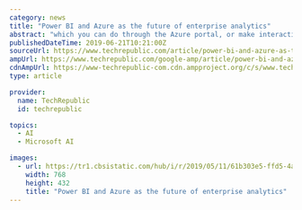 ```yaml
---
category: news
title: "Power BI and Azure as the future of enterprise analytics"
abstract: "which you can do through the Azure portal, or make interactive using the Power BI Desktop app. The automated machine learning in Power BI is the AutoML feature from Azure Machine Learning, which looks at what you're trying to predict and what data you have ..."
publishedDateTime: 2019-06-21T10:21:00Z
sourceUrl: https://www.techrepublic.com/article/power-bi-and-azure-as-the-future-of-enterprise-analytics/
ampUrl: https://www.techrepublic.com/google-amp/article/power-bi-and-azure-as-the-future-of-enterprise-analytics/
cdnAmpUrl: https://www-techrepublic-com.cdn.ampproject.org/c/s/www.techrepublic.com/google-amp/article/power-bi-and-azure-as-the-future-of-enterprise-analytics/
type: article

provider:
  name: TechRepublic
  id: techrepublic

topics:
  - AI
  - Microsoft AI

images:
  - url: https://tr1.cbsistatic.com/hub/i/r/2019/05/11/61b303e5-ffd5-4a83-bff1-01bb383e9fce/thumbnail/768x432/171b2410435ce742e2ab1eb6846a1ed6/thumb.jpg
    width: 768
    height: 432
    title: "Power BI and Azure as the future of enterprise analytics"
---
```

